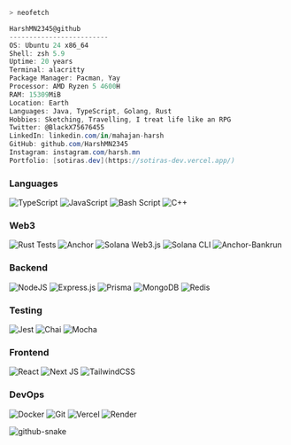 ```zsh
> neofetch
```
```csharp
HarshMN2345@github
-------------------------
OS: Ubuntu 24 x86_64
Shell: zsh 5.9
Uptime: 20 years
Terminal: alacritty
Package Manager: Pacman, Yay
Processor: AMD Ryzen 5 4600H
RAM: 15309MiB
Location: Earth
Languages: Java, TypeScript, Golang, Rust
Hobbies: Sketching, Travelling, I treat life like an RPG
Twitter: @BlackX75676455
LinkedIn: linkedin.com/in/mahajan-harsh
GitHub: github.com/HarshMN2345
Instagram: instagram.com/harsh.mn
Portfolio: [sotiras.dev](https://sotiras-dev.vercel.app/)
```


### Languages
![TypeScript](https://img.shields.io/badge/typescript-%23007ACC.svg?style=for-the-badge&logo=typescript&logoColor=white)  ![JavaScript](https://img.shields.io/badge/javascript-%23323330.svg?style=for-the-badge&logo=javascript&logoColor=%23F7DF1E)  ![Bash Script](https://img.shields.io/badge/bash_script-%23121011.svg?style=for-the-badge&logo=gnu-bash&logoColor=white)  ![C++](https://img.shields.io/badge/c++-%2300599C.svg?style=for-the-badge&logo=c%2B%2B&logoColor=white)  


### Web3  
![Rust Tests](https://img.shields.io/badge/Rust-%23000000.svg?style=for-the-badge&logo=rust&logoColor=white) ![Anchor](https://img.shields.io/badge/Anchor-%23111111.svg?style=for-the-badge&logo=solana&logoColor=white)  ![Solana Web3.js](https://img.shields.io/badge/Solana%20Web3.js-%23000000.svg?style=for-the-badge&logo=solana&logoColor=white)  ![Solana CLI](https://img.shields.io/badge/Solana%20CLI-%23000000.svg?style=for-the-badge&logo=solana&logoColor=white)  ![Anchor-Bankrun](https://img.shields.io/badge/Anchor%20Bankrun-%23111111.svg?style=for-the-badge&logo=solana&logoColor=white)  

### Backend  
![NodeJS](https://img.shields.io/badge/node.js-6DA55F?style=for-the-badge&logo=node.js&logoColor=white) ![Express.js](https://img.shields.io/badge/express.js-%23404d59.svg?style=for-the-badge&logo=express&logoColor=%2361DAFB)  ![Prisma](https://img.shields.io/badge/Prisma-3982CE?style=for-the-badge&logo=Prisma&logoColor=white)  ![MongoDB](https://img.shields.io/badge/MongoDB-%234ea94b.svg?style=for-the-badge&logo=mongodb&logoColor=white) ![Redis](https://img.shields.io/badge/redis-%23DD0031.svg?style=for-the-badge&logo=redis&logoColor=white)  

### Testing
![Jest](https://img.shields.io/badge/Jest-%23C21325.svg?style=for-the-badge&logo=jest&logoColor=white)  ![Chai](https://img.shields.io/badge/Chai-%23A30701.svg?style=for-the-badge&logo=chai&logoColor=white)  ![Mocha](https://img.shields.io/badge/Mocha-%238D6748.svg?style=for-the-badge&logo=mocha&logoColor=white)  

### Frontend  
![React](https://img.shields.io/badge/react-%2320232a.svg?style=for-the-badge&logo=react&logoColor=%2361DAFB)  ![Next JS](https://img.shields.io/badge/Next-black?style=for-the-badge&logo=next.js&logoColor=white)  ![TailwindCSS](https://img.shields.io/badge/tailwindcss-%2338B2AC.svg?style=for-the-badge&logo=tailwind-css&logoColor=white)  


### DevOps  
![Docker](https://img.shields.io/badge/docker-%230db7ed.svg?style=for-the-badge&logo=docker&logoColor=white) ![Git](https://img.shields.io/badge/git-%23F05033.svg?style=for-the-badge&logo=git&logoColor=white)  ![Vercel](https://img.shields.io/badge/vercel-%23000000.svg?style=for-the-badge&logo=vercel&logoColor=white)  ![Render](https://img.shields.io/badge/Render-%46E3B7.svg?style=for-the-badge&logo=render&logoColor=white)  


<picture>
  <source media="(prefers-color-scheme: dark)" srcset="https://raw.githubusercontent.com/HarshMN2345/HarshMN2345/output/github-snake-dark.svg" />
  <source media="(prefers-color-scheme: light)" srcset="https://raw.githubusercontent.com/HarshMN2345/HarshMN2345/output/github-snake.svg" />
  <img alt="github-snake" src="https://raw.githubusercontent.com/HarshMN2345/HarshMN2345/output/github-snake.svg" />
</picture>
